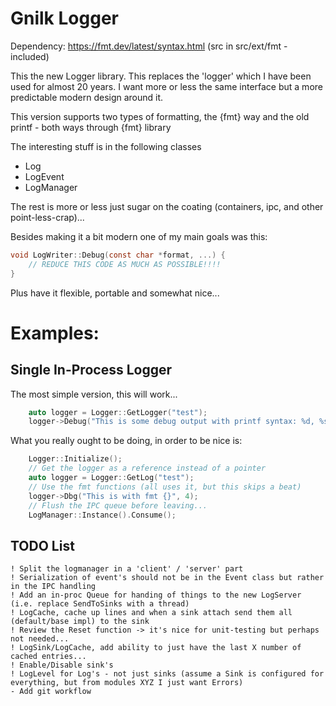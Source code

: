 # Gnilk Logger

Dependency: https://fmt.dev/latest/syntax.html  (src in src/ext/fmt - included)


This the new Logger library. This replaces the 'logger' which I have been used for almost 20 years. 
I want more or less the same interface but a more predictable modern design around it.

This version supports two types of formatting, the {fmt} way and the old printf - both ways through {fmt} library


The interesting stuff is in the following classes
* Log
* LogEvent
* LogManager

The rest is more or less just sugar on the coating (containers, ipc, and other point-less-crap)...

Besides making it a bit modern one of my main goals was this:
```c
void LogWriter::Debug(const char *format, ...) {
    // REDUCE THIS CODE AS MUCH AS POSSIBLE!!!!
}
```
Plus have it flexible, portable and somewhat nice...

# Examples:

## Single In-Process Logger
The most simple version, this will work...
```c++
    auto logger = Logger::GetLogger("test");
    logger->Debug("This is some debug output with printf syntax: %d, %s", 4, "world");
```

What you really ought to be doing, in order to be nice is:
```c++
    Logger::Initialize();
    // Get the logger as a reference instead of a pointer
    auto logger = Logger::GetLog("test");
    // Use the fmt functions (all uses it, but this skips a beat)
    logger->Dbg("This is with fmt {}", 4);
    // Flush the IPC queue before leaving...
    LogManager::Instance().Consume();
```




## TODO List
```text
! Split the logmanager in a 'client' / 'server' part
! Serialization of event's should not be in the Event class but rather in the IPC handling
! Add an in-proc Queue for handing of things to the new LogServer (i.e. replace SendToSinks with a thread)
! LogCache, cache up lines and when a sink attach send them all (default/base impl) to the sink
! Review the Reset function -> it's nice for unit-testing but perhaps not needed...
! LogSink/LogCache, add ability to just have the last X number of cached entries...
! Enable/Disable sink's
! LogLevel for Log's - not just sinks (assume a Sink is configured for everything, but from modules XYZ I just want Errors)
- Add git workflow
 
```